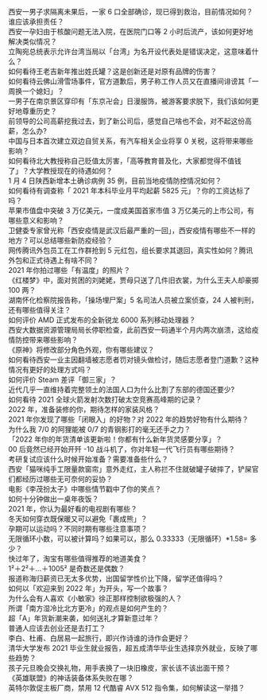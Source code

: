 西安一男子求隔离未果后，一家 6 口全部确诊，现已得到救治，目前情况如何？谁应该承担责任？  
西安一孕妇由于核酸问题无法入院，在医院门口等 2 小时后流产，该如何更好地解决类似情况？  
立陶宛总统表示允许台湾当局以「台湾」为名开设代表处是错误决定，这意味着什么？  
如何看待王老吉新年推出姓氏罐？这是创新还是对原有品牌的伤害？  
如何看待云佛山滑雪场事件，官方道歉后，男子称工作人员又在直播间诽谤其「一周换一个媳妇」？  
一男子在南京景区穿印有「东京卍会」日漫服饰，被游客要求脱下，我们该如何更好地尊重历史？  
前领导的公司高薪挖我过去，到了新公司后，感觉自己啥也不会，对不起这份高薪，怎么办?  
中国与日本首次建立双边自贸关系，有汽车相关企业将享 0 关税，这将带来哪些影响？  
如何看待北大教授称自己贬值太厉害，「高等教育普及化，大家都觉得不值钱了」？大学教授现在的待遇如何？  
1 月 4 日陕西新增本土确诊病例 35 例，目前当地疫情防控情况如何？  
如何看待有调查称「 2021 年本科毕业月平均起薪 5825 元」？你的工资达标了吗？  
苹果市值盘中突破 3 万亿美元，一度成美国首家市值 3 万亿美元的上市公司，有哪些意义和影响？  
卫健委专家曾光称「西安疫情是武汉后最严重的一回」，西安疫情有哪些不一样的地方？可以总结哪些新防疫经验？  
网传腾讯外包员工在工作群抢到 5 元红包，组长要求其退回，真实性如何？腾讯外包和正式待遇上有啥不同？  
2021 年你拍过哪些「有温度」的照片？  
《红楼梦》中，面对贫困的刘姥姥，贾母只送了几件旧衣裳，为什么王夫人却豪掷 100 两？  
湖南怀化检察院报告称，「操场埋尸案」5 名司法人员被立案侦查，24 人被判刑，还有哪些值得关注？  
如何评价 AMD 正式发布的全新锐龙 6000 系列移动处理器？  
西安大数据资源管理局局长停职检查，此前西安一码通半个月内两次崩溃，这给疫情防控带来哪些影响？  
《原神》将修改部分角色外观，你有哪些建议？  
如何看待西安一业主因翻墙被志愿者罚对镜头做检讨，随后志愿者登门道歉？这种情况有更好的处理方式吗？  
如何评价 Steam 差评「御三家」？  
近代几乎一直维持着完整领土的法国人口为什么比割了东部的德国还要少?  
如何看待 2021 全球火箭发射次数打破太空竞赛高峰期的记录？  
2022 年，准备装修的你，期待怎样的家装风格？  
2021 年你发现了哪些「闭眼入」的好物？对 2022 年的趋势好物有什么期待？  
为什么我 7/0 的阿狸能被 0/7 的青钢影打的毫无还手之力？  
「2022 年你的年货清单该更新啦！你都有什么新年货灵感要分享」？  
00 后竟然已经开始开歼 -10 战斗机了，你对年轻一代飞行员有哪些期待？  
考研复试应该什么时候开始准备？需要准备些什么？  
西安「猫咪纯手工限量款窗帘」意外走红，主人称拦不住就破罐子破摔了，铲屎官们都经历过哪些无可奈何的妥协？  
电影《李茂扮太子》中哪些情节戳中了你的笑点？  
如何十分钟做出一桌年夜饭？  
2021 年，你认为最好看的电视剧有哪些？  
冬天如何穿衣既保暖又可以避免「裹成熊」？  
孕期可以运动吗？不同时期有哪些注意事项？  
无限循环小数，可以被计算吗？如果可以，那么 0.33333（无限循环）*1.58= 多少？  
快过年了，淘宝有哪些值得推荐的地道美食？  
1²＋2²＋…＋1005² 是奇数还是偶数？  
报道称海归薪资已无太多优势，出国留学性价比下降，留学还值得吗？  
如何以「欢迎来到 2022 年」为开头，写一个故事？  
为什么会有人喜欢《小敏家》徐正那样控制欲极强的人？  
所谓「南方湿冷比北方更冷」的观点是如何产生的？  
超「A」年货新潮来袭，如何送礼才算新意过年？  
普通人应该去创业还是去打工？  
李白、杜甫、白居易一起旅行，即兴作诗谁的诗作会更好？  
清华大学发布 2021 毕业生就业报告，超五成清华毕业生选择京外就业，反映了哪些趋势？  
孩子元旦晚会交换礼物，用手表换了一块旧橡皮，家长该不该出面干预？  
《英雄联盟》的神话装备体系失败在哪？  
英特尔敦促主板厂商，禁用 12 代酷睿 AVX 512 指令集，如何解读这一举措？  

